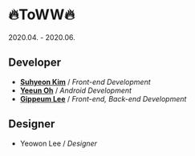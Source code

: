 # 🔥ToWW🔥
2020.04. - 2020.06.
## Developer
- [**Suhyeon Kim**](https://github.com/wander0220) / *Front-end Development*
- [**Yeeun Oh**](https://github.com/ohyeeune) / *Android Development*
- [**Gippeum Lee**](https://github.com/pppeum62) / *Front-end, Back-end Development*
## Designer
- Yeowon Lee / *Designer*
